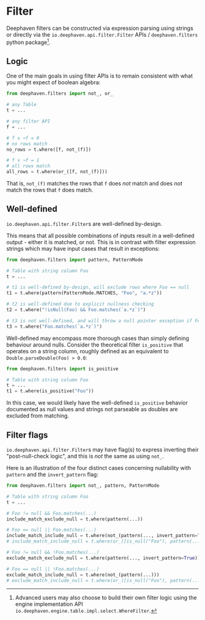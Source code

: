 # Filter

Deephaven filters can be constructed via expression parsing using strings or directly via the
`io.deephaven.api.filter.Filter` APIs / `deephaven.filters` python package[^1].

## Logic

One of the main goals in using filter APIs is to remain consistent with what you might expect of boolean algebra:

```python
from deephaven.filters import not_, or_

# any Table
t = ...

# any filter API
f = ...

# f ∧ ¬f = 0
# no rows match
no_rows = t.where([f, not_(f)])

# f ∨ ¬f = 1
# all rows match
all_rows = t.where(or_([f, not_(f)]))
```

That is, `not_(f)` matches the rows that `f` does _not_ match and does _not_ match the rows that `f` does match.

## Well-defined

`io.deephaven.api.filter.Filter`s are well-defined by-design.

This means that all possible combinations of inputs result in a well-defined output - either it is matched, or not. This
is in contrast with filter expression strings which may have input cases that result in exceptions:

```python
from deephaven.filters import pattern, PatternMode

# Table with string column Foo
t = ...

# t1 is well-defined by-design, will exclude rows where Foo == null
t1 = t.where(pattern(PatternMode.MATCHES, "Foo", "a.*z"))

# t2 is well-defined due to explicit nullness checking
t2 = t.where("!isNull(Foo) && Foo.matches(`a.*z`)")

# t3 is not well-defined, and will throw a null pointer exception if Foo == null during evaluation
t3 = t.where("Foo.matches(`a.*z`)")
```

Well-defined may encompass more thorough cases than simply defining behaviour around nulls. Consider the theoretical
filter `is_positive` that operates on a string column, roughly defined as an equivalent to
`Double.parseDouble(Foo) > 0.0`:

```python
from deephaven.filters import is_positive

# Table with string column Foo
t = ...
t1 = t.where(is_positive("Foo"))
```

In this case, we would likely have the well-defined `is_positive` behavior documented as null values and strings not
parseable as doubles are excluded from matching.

## Filter flags

`io.deephaven.api.filter.Filter`s may have flag(s) to express inverting their "post-null-check logic", and this is _not_
the same as using `not_`.

Here is an illustration of the four distinct cases concerning nullability with `pattern` and the `invert_pattern` flag:

```python
from deephaven.filters import not_, pattern, PatternMode

# Table with string column Foo
t = ...

# Foo != null && Foo.matches(...)
include_match_exclude_null = t.where(pattern(...))

# Foo == null || Foo.matches(...)
include_match_include_null = t.where(not_(pattern(..., invert_pattern=True)))
# include_match_include_null = t.where(or_([is_null("Foo"), pattern(...)]))

# Foo != null && !Foo.matches(...)
exclude_match_exclude_null = t.where(pattern(..., invert_pattern=True))

# Foo == null || !Foo.matches(...)
exclude_match_include_null = t.where(not_(pattern(...)))
# exclude_match_include_null = t.where(or_([is_null("Foo"), pattern(..., invert_pattern=True)]))
```

[^1]: Advanced users may also choose to build their own filter logic using the engine implementation API `io.deephaven.engine.table.impl.select.WhereFilter`.
